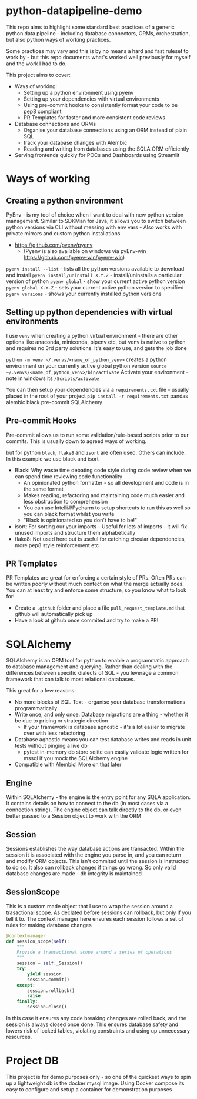 # python-datapipeline-demo

This repo aims to highlight some standard best practices of a generic python data pipeline - including database connectors, ORMs, orchestration, but also 
python ways of working practices.

Some practices may vary and this is by no means a hard and fast ruleset to work by - but this repo documents what's worked well previously for myself and the work
I had to do.

This project aims to cover:
* Ways of working:
  * Setting up a python environment using pyenv
  * Setting up your dependencies with virtual environments
  * Using pre-commit hooks to consistently format your code to be pep8 compliant
  * PR Templates for faster and more consistent code reviews 
* Database connections and ORMs
  * Organise your database connections using an ORM instead of plain SQL
  * track your database changes with Alembic
  * Reading and writing from databases using the SQLA ORM efficiently
* Serving frontends quickly for POCs and Dashboards using Streamlit

# Ways of working

## Creating a python environment 

PyEnv - is my tool of choice when I want to deal with new python version management. Similar to SDKMan for Java, 
it allows you to switch between python versions via CLI without messing with env vars - Also works with private mirrors and 
custom python installations

* https://github.com/pyenv/pyenv  
  * (Pyenv is also available on windows via pyEnv-win https://github.com/pyenv-win/pyenv-win)

`pyenv install --list` - lists all the python versions available to download and install
`pyenv install/uninstall X.Y.Z` - install/uninstalls a particular version of python
`pyenv global` - show your current active python version
`pyenv global X.Y.Z` - sets your current active python version to specified
`pyenv versions` - shows your currently installed python versions

## Setting up python dependencies with virtual environments

I use `venv` when creating a python virtual environment - there are other options like anaconda, miniconda, pipenv etc, but venv is
native to python and requires no 3rd party solutions. It's easy to use, and gets the job done 

`python -m venv ~/.venvs/<name_of_python_venv>` creates a python environment on your currently active global python version
`source ~/.venvs/<name_of_python_venv>/bin/activate` Activate your environment - note in windows its `/Scripts/activate`

You can then setup your dependencies via a `requirements.txt` file - usually placed in the root of your project
`pip install -r requirements.txt`
pandas alembic black pre-commit SQLAlchemy

## Pre-commit Hooks
Pre-commit allows us to run some validation/rule-based scripts prior to our commits. This is usually down to agreed ways of working.

but for python `black`, `flake8` and `isort` are often used. Others can include. In this example we use black and isort  

* Black: Why waste time debating code style during code review when we can spend time reviewing code functionality
  * An opinionated python formatter - so all development and code is in the same format
  * Makes reading, refactoring and maintaining code much easier and less obstruction to comprehension
  * You can use IntelliJ/Pycharm to setup shortcuts to run this as well so you can black format whilst you write
  * "Black is opinionated so you don't have to be!"
* isort: For sorting our your imports - Useful for lots of imports - it will fix unused imports and structure them alphabetically
* flake8: Not used here but is useful for catching circular dependencies, more pep8 style reinforcement etc

## PR Templates 

PR Templates are great for enforcing a certain style of PRs. Often PRs can be written poorly without much contect on what
the merge actually does. You can at least try and enforce some structure, so you know what to look for!

* Create a `.github` folder and place a file `pull_request_template.md` that github will automatically pick up
* Have a look at github once commited and try to make a PR!

# SQLAlchemy

SQLAlchemy is an ORM tool for python to enable a programmatic approach to database management and querying. Rather
than dealing with the differences between specific dialects of SQL - you leverage a common framework that can talk to 
most relational databases. 

This great for a few reasons:
* No more blocks of SQL Text - organise your database transformations programmatically 
* Write once, and only once. Database migrations are a thing - whether it be due to pricing or strategic direction
  * If your framework is database agnostic - it's a lot easier to migrate over with less refactoring
* Database agnostic means you can test database writes and reads in unit tests without pinging a live db
  * pytest in-memory db store sqlite can easily validate logic written for mssql if you mock the SQLAlchemy engine
* Compatible with Alembic! More on that later

## Engine
Within SQLAlchemy - the engine is the entry point for any SQLA application. It contains details on how to connect to the db
(in most cases via a connection string). The engine object can talk directly to the db, or even better passed to a Session object
to work with the ORM
## Session
Sessions establishes the way database actions are transacted. Within the session it is associated with the engine you parse in,
and you can return and modify ORM objects. This isn't commited until the session is instructed to do so. 
It also can rollback changes if things go wrong. So only valid database changes are made - db integrity is maintained
## SessionScope
This is a custom made object that I use to wrap the session around a trasactional scope. As declated before sessions can rollback,
but only if you tell it to. The context manager here ensures each session follows a set of rules for making database changes  

```python
@contextmanager
def session_scope(self):
    """
    Provide a transactional scope around a series of operations
    """
    session = self._Session()
    try:
        yield session
        session.commit()
    except:
        session.rollback()
        raise
    finally:
        session.close()
```

In this case it ensures any code breaking changes are rolled back, and the session is always closed once done. This ensures
database safety and lowers risk of locked tables, violating constraints and using up unnecessary resources. 

# Project DB

This project is for demo purposes only - so one of the quickest ways to spin up a lightweight db is the docker mysql image.
Using Docker compose its easy to configure and setup a container for demonstration purposes
